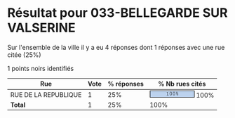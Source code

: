 # Résultat pour 033-BELLEGARDE SUR VALSERINE

Sur l'ensemble de la ville il y a eu 4 réponses dont 1 réponses avec une rue citée (25%)

1 points noirs identifiés

| Rue | Vote | % réponses | % Nb rues cités|
|-----|------|------------|----------------|
| RUE DE LA REPUBLIQUE | 1 | 25% | <img src="../../img/bar_100.gif" />&nbsp;100%|
| **Total** | 1 | 25% | 100%|
